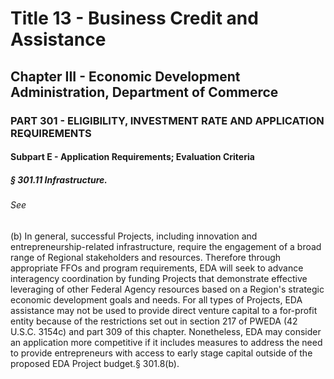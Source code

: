 
# Title 13 - Business Credit and Assistance
## Chapter III - Economic Development Administration, Department of Commerce
### PART 301 - ELIGIBILITY, INVESTMENT RATE AND APPLICATION REQUIREMENTS
#### Subpart E - Application Requirements; Evaluation Criteria
##### § 301.11 Infrastructure.
###### See

(b) In general, successful Projects, including innovation and entrepreneurship-related infrastructure, require the engagement of a broad range of Regional stakeholders and resources. Therefore through appropriate FFOs and program requirements, EDA will seek to advance interagency coordination by funding Projects that demonstrate effective leveraging of other Federal Agency resources based on a Region's strategic economic development goals and needs. For all types of Projects, EDA assistance may not be used to provide direct venture capital to a for-profit entity because of the restrictions set out in section 217 of PWEDA (42 U.S.C. 3154c) and part 309 of this chapter. Nonetheless, EDA may consider an application more competitive if it includes measures to address the need to provide entrepreneurs with access to early stage capital outside of the proposed EDA Project budget.§ 301.8(b).
